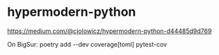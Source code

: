# hypermodern-python
https://medium.com/@cjolowicz/hypermodern-python-d44485d9d769

On BigSur:
poetry add --dev coverage\[toml\] pytest-cov
